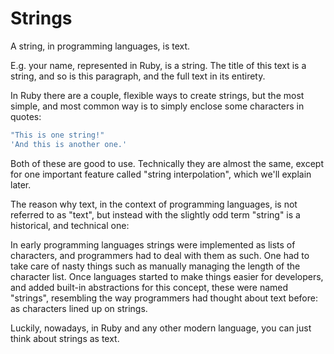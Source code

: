 # Strings

A string, in programming languages, is text.

E.g. your name, represented in Ruby, is a string. The title of this text is a
string, and so is this paragraph, and the full text in its entirety.

In Ruby there are a couple, flexible ways to create strings, but the most simple,
and most common way is to simply enclose some characters in quotes:

```ruby
"This is one string!"
'And this is another one.'
```

Both of these are good to use. Technically they are almost the same, except for
one important feature called "string interpolation", which we'll explain later.

The reason why text, in the context of programming languages, is not referred
to as "text", but instead with the slightly odd term "string" is a historical,
and technical one:

In early programming languages strings were implemented as lists of characters,
and programmers had to deal with them as such. One had to take care of nasty
things such as manually managing the length of the character list. Once
languages started to make things easier for developers, and added built-in
abstractions for this concept, these were named "strings", resembling the way
programmers had thought about text before: as characters lined up on strings.

Luckily, nowadays, in Ruby and any other modern language, you can just think
about strings as text.
